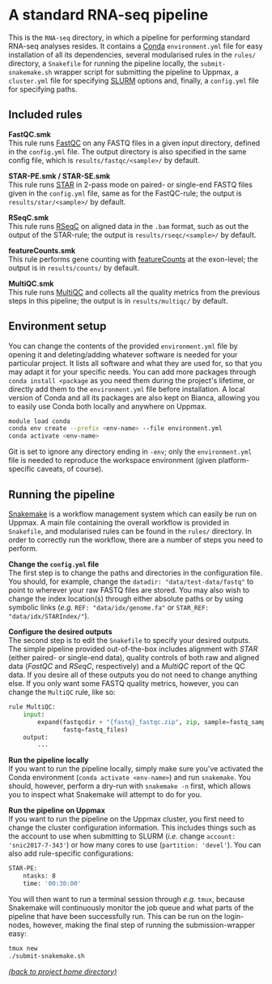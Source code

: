 # A standard RNA-seq pipeline

This is the `RNA-seq` directory, in which a pipeline for performing standard
RNA-seq analyses resides. It contains a [Conda][conda-home] `environment.yml`
file for easy installation of all its dependencies, several modularised rules
in the `rules/` directory, a `Snakefile` for running the pipeline locally, the
`submit-snakemake.sh` wrapper script for submitting the pipeline to Uppmax,
a `cluster.yml` file for specifying [SLURM][slurm-home] options and, finally, a
`config.yml` file for specifying paths.

## Included rules

**FastQC.smk** \
This rule runs [FastQC][fastqc-home] on any FASTQ files in a given input
directory, defined in the `config.yml` file. The output directory is also
specified in the same config file, which is `results/fastqc/<sample>/` by
default.

**STAR-PE.smk / STAR-SE.smk** \
This rule runs [STAR][star-home] in 2-pass mode on paired- or single-end FASTQ
files given in the `config.yml` file, same as for the FastQC-rule; the output
is `results/star/<sample>/` by default.

**RSeqC.smk** \
This rule runs [RSeqC][rseqc-home] on aligned data in the `.bam` format,
such as out the output of the STAR-rule; the output is
`results/rseqc/<sample>/` by default.

**featureCounts.smk** \
This rule performs gene counting with [featureCounts][featurecounts-home] at
the exon-level; the output is in `results/counts/` by default.

**MultiQC.smk** \
This rule runs [MultiQC][mqc-home] and collects all the quality metrics from
the previous steps in this pipeline; the output is in `results/multiqc/` by
default.

## Environment setup
You can change the contents of the provided `environment.yml` file by opening
it and deleting/adding whatever software is needed for your particular project.
It lists all software and what they are used for, so that you may adapt it for
your specific needs. You can add more packages through `conda install <package`
as you need them during the project's lifetime, or directly add them to the
`environment.yml` file before installation. A local version of Conda and all
its packages are also kept on Bianca, allowing you to easily use Conda both
locally and anywhere on Uppmax.

```bash
module load conda
conda env create --prefix <env-name> --file environment.yml
conda activate <env-name>
```

Git is set to ignore any directory ending in `-env`; only the `environment.yml`
file is needed to reproduce the workspace environment (given platform-specific
caveats, of course).

## Running the pipeline 

[Snakemake][snakemake-home] is a workflow management system which can easily be
run on Uppmax. A main file containing the overall workflow is provided in
`Snakefile`, and modularised rules can be found in the `rules/` directory. In
order to correctly run the workflow, there are a number of steps you need to
perform.

**Change the `config.yml` file** \
The first step is to change the paths and directories in the configuration
file. You should, for example, change the `datadir: "data/test-data/fastq"` to
point to wherever your raw FASTQ files are stored. You may also wish to change
the index location(s) through either absolute paths or by using symbolic links 
(*e.g.* `REF: "data/idx/genome.fa"` or `STAR_REF: "data/idx/STARIndex/"`).

**Configure the desired outputs** \
The second step is to edit the `Snakefile` to specify your desired outputs. The
simple pipeline provided out-of-the-box includes alignment with *STAR* (either
paired- or single-end data), quality controls of both raw and aligned data
(*FastQC* and *RSeqC*, respectively) and a *MultiQC* report of the QC data.
If you desire all of these outputs you do not need to change anything else.
If you only want some FASTQ quality metrics, however, you can change the
`MultiQC` rule, like so:

```python
rule MultiQC:
    input:
        expand(fastqcdir + "{fastq}_fastqc.zip", zip, sample=fastq_samples,
               fastq=fastq_files)
    output:
        ...
```

**Run the pipeline locally** \
If you want to run the pipeline locally, simply make sure you've activated the
Conda environment (`conda activate <env-name>`) and run `snakemake`. You
should, however, perform a dry-run with `snakemake -n` first, which allows you
to inspect what Snakemake will attempt to do for you.

**Run the pipeline on Uppmax** \
If you want to run the pipeline on the Uppmax cluster, you first need to change
the cluster configuration information. This includes things such as the account
to use when submitting to SLURM (*i.e.* change `account: 'snic2017-7-343'`) or
how many cores to use (`partition: 'devel'`). You can also add rule-specific
configurations:

```bash
STAR-PE:
    ntasks: 8
    time: '00:30:00'
```

You will then want to run a terminal session through *e.g.* `tmux`, because
Snakemake will continuously monitor the job queue and what parts of the
pipeline that have been successfully run. This can be run on the login-nodes,
however, making the final step of running the submission-wrapper easy:

```bash
tmux new
./submit-snakemake.sh
```

[*(back to project home directory)*][sf-home]

[conda-home]: https://conda.io/en/latest/
[fastqc-home]: https://www.bioinformatics.babraham.ac.uk/projects/fastqc/
[featurecounts-home]: http://bioinf.wehi.edu.au/featureCounts/
[mqc-home]: https://multiqc.info/
[rseqc-home]: http://rseqc.sourceforge.net/
[sf-home]: https://github.com/NBISweden/NBIS-support-framework
[slurm-home]: https://slurm.schedmd.com/documentation.html
[snakemake-home]: https://snakemake.readthedocs.io/en/stable/
[star-home]: https://github.com/alexdobin/STAR
